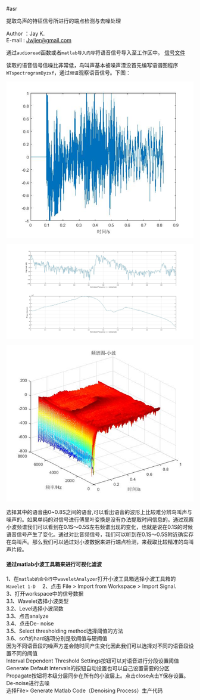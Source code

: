 #asr

提取鸟声的特征信号所进行的端点检测与去噪处理

Author ：Jay K.  
E-mail   : Jwjier@gmail.com

通过`audioread`函数或者`matlab导入向导`将语音信号导入至工作区中。  [信号文件](/测试.wav)  

读取的语音信号信噪比非常低，鸟叫声基本被噪声湮没首先编写语谱图程序`WTspectrogramByzxf`，通过`频谱`观察语音信号。下图：

![Time-Domain Waveforms](fig/时域波形.jpg)

![Fourier transform](fig/傅里叶变换Db.jpg)

![Wavelet transform](fig/频谱图.jpg)

选择其中的语音由0~0.8S之间的语音,可以看出语音的波形上比较难分辨鸟叫声与噪声的。如果单纯的对信号进行傅里叶变换是没有办法提取时间信息的。通过观察小波频谱我们可以看到在0.1S～0.5S左右频谱出现的变化，也就是说在0.1S的时候语音信号产生了变化。通过对比音频信号，我们可以听到在0.1S～0.5S附近确实存在鸟叫声。那么我们可以通过对小波数据来进行端点检测，来截取比较精准的鸟叫声片段。



#### 通过matlab小波工具箱来进行可视化滤波

1、在`matlab的命令行`中`waveletAnalyzer`打开小波工具箱选择小波工具箱的`Wavelet 1-D  `
2、点击 File > Import from Workspace > Import Signal.  
3、打开workspace中的信号数据  
	3.1、Wavelet选择小波类型  
	3.2、Level选择小波层数     
	3.3、点击analyze  
	3.4、点击De- noise  
	3.5、Select thresholding method选择阈值的方法  
	3.6、soft的hard选项分别是软阈值与硬阈值  
 因为不同语音段的噪声方差会随时间产生变化因此我们可以选择对不同的语音段设置不同的阈值  
Interval Dependent Threshold Settings按钮可以对语音进行分段设置阈值  
Generate Default Intervals的按钮自动设置也可以自己设置需要的分区  
Propagate按钮将本级分层同步在所有的小波层上。点击close点击Y保存设置。   
De-noise进行去噪   
选择File> Generate Matlab Code（Denoising Process）生产代码
